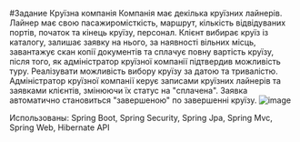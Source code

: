 
#Задание
Круїзна компанія	Компанія має декілька круїзних лайнерів. Лайнер має свою пасажиромісткість, маршрут, кількість відвідуваних портів, початок та кінець круїзу, персонал.
Клієнт вибирає круїз із каталогу, залишає заявку на нього, за наявності вільних місць, завантажує скан копії документів та сплачує повну вартість круїзу, після того, як адміністратор круїзної компанії підтвердив можливість туру.
Реалізувати можливість вибору круїзу за датою та тривалістю.
Адміністратор круїзної компанії керує записами круїзних лайнерів та заявками клієнтів, змінюючи їх статус на "сплачена".
Заявка автоматично становиться "завершеною" по завершенні круїзу.
![image](https://user-images.githubusercontent.com/86308790/143830802-13229f8b-eefd-4bd3-94f5-d401b4d1fdeb.png)

Использованы: Spring Boot, Spring Security, Spring Jpa, Spring Mvc, Spring Web, Hibernate API
